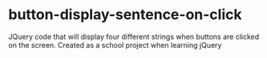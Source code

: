 # button-display-sentence-on-click
JQuery code that will display four different strings when buttons are clicked on the screen. Created as a school project when learning jQuery
